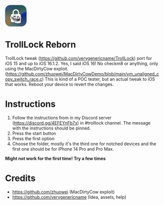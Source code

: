 <img src="assets/TrollLock-modified.png" alt="Logo" width="70" height="70">

# TrollLock Reborn
TrollLock tweak (https://github.com/verygenericname/TrollLock) port for iOS 15 and up to iOS 16.1.2. Yes, I said iOS 16! No checkm8 or anything, only using the MacDirtyCow exploit. (https://github.com/zhuowei/MacDirtyCowDemo/blob/main/vm_unaligned_copy_switch_race.c) This is kind of a POC tester, but an actual tweak to iOS that works. Reboot your device to revert the changes.

# Instructions
1. Follow the instructions from in my Discord server (https://discord.gg/4EFEYnFb7x) in #trolllock channel. The message with the instructions should be pinned.
2. Press the start button
3. Press the first option
4. Choose the folder, mostly it's the third one for notched devices and the first one should be for iPhone 14 Pro and Pro Max.

**Might not work for the first time! Try a few times**

# Credits
- https://github.com/zhuowei (MacDirtyCow exploit)
- https://github.com/verygenericname (Idea, assets, help)
